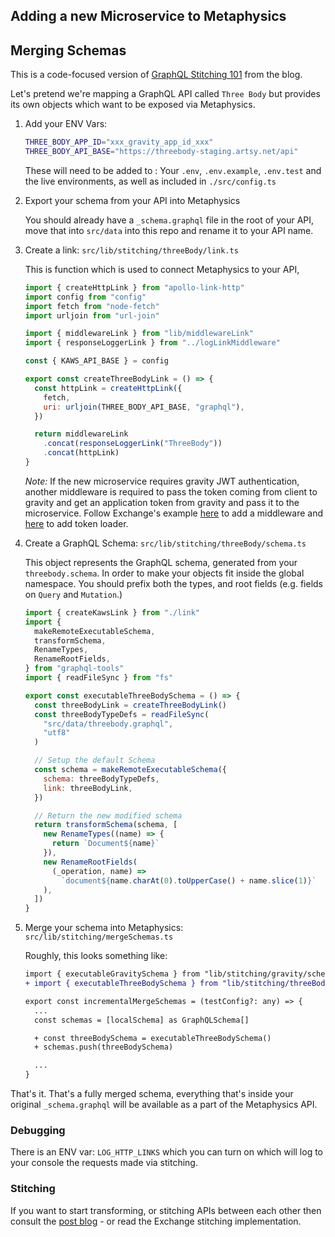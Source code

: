 ## Adding a new Microservice to Metaphysics

## Merging Schemas

This is a code-focused version of [GraphQL Stitching 101](http://artsy.github.io/blog/2018/12/11/GraphQL-Stitching/) from the blog.

Let's pretend we're mapping a GraphQL API called `Three Body` but provides its own objects which want to be exposed via Metaphysics.

1. Add your ENV Vars:

   ```sh
   THREE_BODY_APP_ID="xxx_gravity_app_id_xxx"
   THREE_BODY_API_BASE="https://threebody-staging.artsy.net/api"
   ```

   These will need to be added to : Your `.env`, `.env.example`, `.env.test` and
   the live environments, as well as included in `./src/config.ts`

1. Export your schema from your API into Metaphysics

   You should already have a `_schema.graphql` file in the root of your API, move that
   into `src/data` into this repo and rename it to your API name.

1. Create a link: `src/lib/stitching/threeBody/link.ts`

   This is function which is used to connect Metaphysics to your API,

   ```js
   import { createHttpLink } from "apollo-link-http"
   import config from "config"
   import fetch from "node-fetch"
   import urljoin from "url-join"

   import { middlewareLink } from "lib/middlewareLink"
   import { responseLoggerLink } from "../logLinkMiddleware"

   const { KAWS_API_BASE } = config

   export const createThreeBodyLink = () => {
     const httpLink = createHttpLink({
       fetch,
       uri: urljoin(THREE_BODY_API_BASE, "graphql"),
     })

     return middlewareLink
       .concat(responseLoggerLink("ThreeBody"))
       .concat(httpLink)
   }
   ```

   _Note:_ If the new microservice requires gravity JWT authentication, another middleware is required to pass the token coming from client to gravity and get an application token from gravity and pass it to the microservice. Follow Exchange's example [here](https://github.com/artsy/metaphysics/blob/a1a2d507c7ce03c55f44b1165fff51b22446557c/src/lib/stitching/exchange/link.ts#L20-L40) to add a middleware and [here](https://github.com/artsy/metaphysics/blob/bda55ee11a622d9b1a5bd1ac1c2c64cea8888744/src/lib/loaders/loaders_with_authentication/exchange.ts) to add token loader.

1. Create a GraphQL Schema: `src/lib/stitching/threeBody/schema.ts`

   This object represents the GraphQL schema, generated from your `threebody.schema`. In
   order to make your objects fit inside the global namespace. You should prefix both the types, and root fields (e.g. fields on `Query` and `Mutation`.)

   ```javascript
   import { createKawsLink } from "./link"
   import {
     makeRemoteExecutableSchema,
     transformSchema,
     RenameTypes,
     RenameRootFields,
   } from "graphql-tools"
   import { readFileSync } from "fs"

   export const executableThreeBodySchema = () => {
     const threeBodyLink = createThreeBodyLink()
     const threeBodyTypeDefs = readFileSync(
       "src/data/threebody.graphql",
       "utf8"
     )

     // Setup the default Schema
     const schema = makeRemoteExecutableSchema({
       schema: threeBodyTypeDefs,
       link: threeBodyLink,
     })

     // Return the new modified schema
     return transformSchema(schema, [
       new RenameTypes((name) => {
         return `Document${name}`
       }),
       new RenameRootFields(
         (_operation, name) =>
           `document${name.charAt(0).toUpperCase() + name.slice(1)}`
       ),
     ])
   }
   ```

1. Merge your schema into Metaphysics: `src/lib/stitching/mergeSchemas.ts`

   Roughly, this looks something like:

   ```diff
   import { executableGravitySchema } from "lib/stitching/gravity/schema"
   + import { executableThreeBodySchema } from "lib/stitching/threeBody/schema"

   export const incrementalMergeSchemas = (testConfig?: any) => {
     ...
     const schemas = [localSchema] as GraphQLSchema[]

     + const threeBodySchema = executableThreeBodySchema()
     + schemas.push(threeBodySchema)

     ...
   }
   ```

That's it. That's a fully merged schema, everything that's inside your original `_schema.graphql` will be available as a part of the Metaphysics API.

### Debugging

There is an ENV var: `LOG_HTTP_LINKS` which you can turn on which will log to your console the requests made via stitching.

### Stitching

If you want to start transforming, or stitching APIs between each other then consult the [post blog](http://artsy.github.io/blog/2018/12/11/GraphQL-Stitching/) - or read the Exchange stitching implementation.
